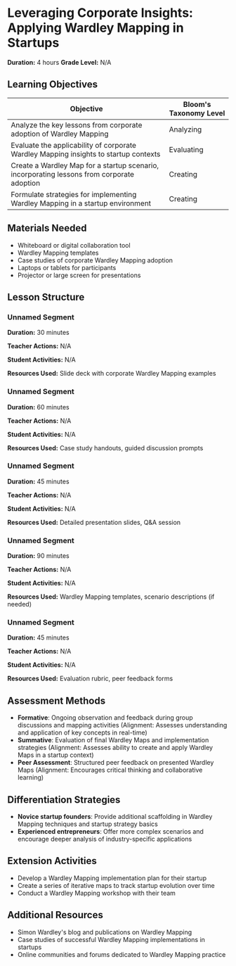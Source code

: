 # Leveraging Corporate Insights: Applying Wardley Mapping in Startups

**Duration:** 4 hours **Grade Level:** N/A

## Learning Objectives

| Objective | Bloom's Taxonomy Level |
|-----------|-------------------------|
| Analyze the key lessons from corporate adoption of Wardley Mapping | Analyzing |
| Evaluate the applicability of corporate Wardley Mapping insights to startup contexts | Evaluating |
| Create a Wardley Map for a startup scenario, incorporating lessons from corporate adoption | Creating |
| Formulate strategies for implementing Wardley Mapping in a startup environment | Creating |

## Materials Needed
* Whiteboard or digital collaboration tool
* Wardley Mapping templates
* Case studies of corporate Wardley Mapping adoption
* Laptops or tablets for participants
* Projector or large screen for presentations

## Lesson Structure
### Unnamed Segment
**Duration:** 30 minutes

**Teacher Actions:** N/A

**Student Activities:** N/A

**Resources Used:** Slide deck with corporate Wardley Mapping examples

### Unnamed Segment
**Duration:** 60 minutes

**Teacher Actions:** N/A

**Student Activities:** N/A

**Resources Used:** Case study handouts, guided discussion prompts

### Unnamed Segment
**Duration:** 45 minutes

**Teacher Actions:** N/A

**Student Activities:** N/A

**Resources Used:** Detailed presentation slides, Q&A session

### Unnamed Segment
**Duration:** 90 minutes

**Teacher Actions:** N/A

**Student Activities:** N/A

**Resources Used:** Wardley Mapping templates, scenario descriptions (if needed)

### Unnamed Segment
**Duration:** 45 minutes

**Teacher Actions:** N/A

**Student Activities:** N/A

**Resources Used:** Evaluation rubric, peer feedback forms

## Assessment Methods
* **Formative**: Ongoing observation and feedback during group discussions and mapping activities (Alignment: Assesses understanding and application of key concepts in real-time)
* **Summative**: Evaluation of final Wardley Maps and implementation strategies (Alignment: Assesses ability to create and apply Wardley Maps in a startup context)
* **Peer Assessment**: Structured peer feedback on presented Wardley Maps (Alignment: Encourages critical thinking and collaborative learning)

## Differentiation Strategies
* **Novice startup founders**: Provide additional scaffolding in Wardley Mapping techniques and startup strategy basics
* **Experienced entrepreneurs**: Offer more complex scenarios and encourage deeper analysis of industry-specific applications

## Extension Activities
* Develop a Wardley Mapping implementation plan for their startup
* Create a series of iterative maps to track startup evolution over time
* Conduct a Wardley Mapping workshop with their team

## Additional Resources
* Simon Wardley's blog and publications on Wardley Mapping
* Case studies of successful Wardley Mapping implementations in startups
* Online communities and forums dedicated to Wardley Mapping practice
